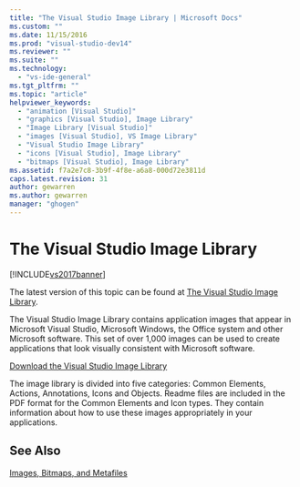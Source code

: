 ```yaml
---
title: "The Visual Studio Image Library | Microsoft Docs"
ms.custom: ""
ms.date: 11/15/2016
ms.prod: "visual-studio-dev14"
ms.reviewer: ""
ms.suite: ""
ms.technology: 
  - "vs-ide-general"
ms.tgt_pltfrm: ""
ms.topic: "article"
helpviewer_keywords: 
  - "animation [Visual Studio]"
  - "graphics [Visual Studio], Image Library"
  - "Image Library [Visual Studio]"
  - "images [Visual Studio], VS Image Library"
  - "Visual Studio Image Library"
  - "icons [Visual Studio], Image Library"
  - "bitmaps [Visual Studio], Image Library"
ms.assetid: f7a2e7c8-3b9f-4f8e-a6a8-000d72e3811d
caps.latest.revision: 31
author: gewarren
ms.author: gewarren
manager: "ghogen"
---
```

# The Visual Studio Image Library
[!INCLUDE[vs2017banner](../includes/vs2017banner.md)]

The latest version of this topic can be found at [The Visual Studio Image Library](https://docs.microsoft.com/visualstudio/designers/the-visual-studio-image-library).  
  
The Visual Studio Image Library contains application images that appear in Microsoft Visual Studio, Microsoft Windows, the Office system and other Microsoft software. This set of over 1,000 images can be used to create applications that look visually consistent with Microsoft software.  
  
 [Download the Visual Studio Image Library](http://go.microsoft.com/fwlink/p/?LinkId=275090)  
  
 The image library is divided into five categories: Common Elements, Actions, Annotations, Icons and Objects. Readme files are included in the PDF format for the Common Elements and Icon types. They contain information about how to use these images appropriately in your applications.  
  
## See Also  
 [Images, Bitmaps, and Metafiles](http://msdn.microsoft.com/library/7152b45b-a55c-49bc-8c78-ae002a844f71)




